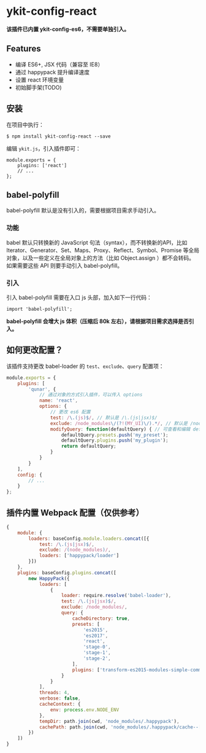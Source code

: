 # ykit-config-react

<b class="ykit-tip">
该插件已内置 ykit-config-es6，不需要单独引入。
</b>

## Features

- 编译 ES6+, JSX 代码（兼容至 IE8）
- 通过 happypack 提升编译速度
- 设置 react 环境变量
- 初始脚手架(TODO)

## 安装

在项目中执行：

```
$ npm install ykit-config-react --save
```

编辑 `ykit.js`，引入插件即可：

```
module.exports = {
    plugins: ['react']
    // ...
};
```

## babel-polyfill

babel-polyfill 默认是没有引入的，需要根据项目需求手动引入。

### 功能

babel 默认只转换新的 JavaScript 句法（syntax），而不转换新的API，比如 Iterator、Generator、Set、Maps、Proxy、Reflect、Symbol、Promise 等全局对象，以及一些定义在全局对象上的方法（比如 Object.assign ）都不会转码。如果需要这些 API 则要手动引入 babel-polyfill。

### 引入

引入 babel-polyfill 需要在入口 js 头部，加入如下一行代码：

```javasciprt
import 'babel-polyfill';
```

<b class="ykit-tip">
babel-polyfill 会增大 js 体积（压缩后 80k 左右），请根据项目需求选择是否引入。
</b>


## 如何更改配置？

该插件支持更改 babel-loader 的 `test`、`exclude`、`query` 配置项：

```javascript
module.exports = {
    plugins: [
        'qunar', {
            // 通过对象的方式引入插件，可以传入 options
            name: 'react',
            options: {
                // 更改 es6 配置
                test: /\.(js)$/, // 默认是 /\.(js|jsx)$/
                exclude: /node_modules\/(?!(MY_UI)\/).*/, // 默认是 /node_modules/
                modifyQuery: function(defaultQuery) { // 可查看和编辑 defaultQuery
                    defaultQuery.presets.push('my_preset');
                    defaultQuery.plugins.push('my_plugin');
                    return defaultQuery;
                }
            }
        }
    ],
    config: {
        // ...
    }
};
```

## 插件内置 Webpack 配置（仅供参考）

```javascript
{
    module: {
        loaders: baseConfig.module.loaders.concat([{
            test: /\.(js|jsx)$/,
            exclude: /(node_modules)/,
            loaders: ['happypack/loader']
        }])
    },
    plugins: baseConfig.plugins.concat([
        new HappyPack({
            loaders: [
                {
                    loader: require.resolve('babel-loader'),
                    test: /\.(js|jsx)$/,
                    exclude: /node_modules/,
                    query: {
                        cacheDirectory: true,
                        presets: [
                            'es2015',
                            'es2017',
                            'react',
                            'stage-0',
                            'stage-1',
                            'stage-2',
                        ],
                        plugins: ['transform-es2015-modules-simple-commonjs']
                    }
                }
            ],
            threads: 4,
            verbose: false,
            cacheContext: {
                env: process.env.NODE_ENV
            },
            tempDir: path.join(cwd, 'node_modules/.happypack'),
            cachePath: path.join(cwd, 'node_modules/.happypack/cache--[id].json')
        })
    ])
}
```
